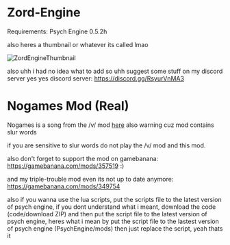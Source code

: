 # Zord-Engine
Requirements:
Psych Engine 0.5.2h

also heres a thumbnail or whatever its called lmao

![ZordEngineThumbnail](https://user-images.githubusercontent.com/92934617/177172686-57bef517-b058-423c-8c60-72e511a8dfb5.png)

also uhh i had no idea what to add so uhh suggest some stuff on my discord server yes yes
discord server: https://discord.gg/RsyurVnMA3

# Nogames Mod (Real)
Nogames is a song from the /v/ mod [here](https://mega.nz/file/LA4hySRZ#nCb9Ak1ww8zZueKXJJmNkTfgf84h3rURcSXGBm7_Ybk) also warning cuz mod contains slur words

if you are sensitive to slur words do not play the /v/ mod and this mod.

also don't forget to support the mod on gamebanana: https://gamebanana.com/mods/357519 :)

and my triple-trouble mod even its not up to date anymore: https://gamebanana.com/mods/349754 

also if you wanna use the lua scripts, put the scripts file to the latest version of psych engine, if you dont understand what i meant, download the code (code/download ZIP) and then put the script file to the latest version of psych engine, heres what i mean by put the script file to the lastest version of psych engine (PsychEngine/mods) then just replace the script, yeah thats it
